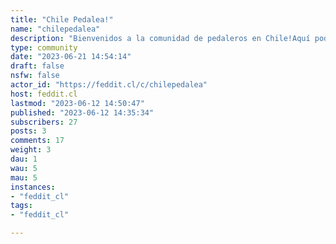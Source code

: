 ```yaml
---
title: "Chile Pedalea!" 
name: "chilepedalea"
description: "Bienvenidos a la comunidad de pedaleros en Chile!Aquí podrás hacer consultas sobre equipamiento, buscar rutas, compartir ofertas cleteras o subir fotos de tu bici y/o salidas.Reglas- Publicaciones relacionadas al ciclismo en Chile (para todo lo demás tenemos un hilo random mensual)- Todo tipo de disciplina admitido: mtb, ruta, gravel, ciudad, recreativo etc.- Se pueden hacer ventas personales, pero sin spammear"
type: community
date: "2023-06-21 14:54:14"
draft: false
nsfw: false
actor_id: "https://feddit.cl/c/chilepedalea"
host: feddit.cl
lastmod: "2023-06-12 14:50:47"
published: "2023-06-12 14:35:34"
subscribers: 27
posts: 3
comments: 17
weight: 3
dau: 1
wau: 5
mau: 5
instances:
- "feddit_cl"
tags: 
- "feddit_cl"

---
```

